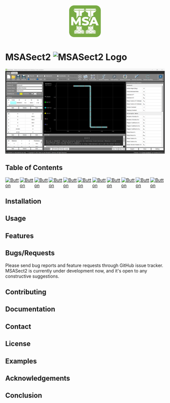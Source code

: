 <h1 align="center">  <img alt="MSASect2 Logo" width="100px" src="Msa_Sect2_170.png"> </h1>
<div align="center">
</div>

# MSASect2 <img src="MSASect2 Logo" alt="MSASect2 Logo" width="50">

<p align="center"> <img src="Screenshots/MainScreen1.png" width="600" alt="Image Description">
</p>

## Table of Contents
<div style="display: flex; justify-content: space-between; align-items: center;">
  <div>
    <a href="#installation">
      <img src="https://img.shields.io/badge/Installation-blue" alt="Button">
    </a>
  </div>
  <div>
    <a href="#usage">
      <img src="https://img.shields.io/badge/Usage-green" alt="Button">
    </a>
  </div>
  <div>
    <a href="#features">
      <img src="https://img.shields.io/badge/Features-yellow" alt="Button">
    </a>
  </div>
  <div>
    <a href="#bugsrequests">
      <img src="https://img.shields.io/badge/Bugs%2FRequests-red" alt="Button">
    </a>
  </div>
  <div>
    <a href="#contributing">
      <img src="https://img.shields.io/badge/Contributing-orange" alt="Button">
    </a>
  </div>
  <div>
    <a href="#documentation">
      <img src="https://img.shields.io/badge/Documentation-lightgrey" alt="Button">
    </a>
  </div>
  <div>
    <a href="#contact">
      <img src="https://img.shields.io/badge/Contact-lightblue" alt="Button">
    </a>
  </div>
  <div>
    <a href="#license">
      <img src="https://img.shields.io/badge/License-black" alt="Button">
    </a>
  </div>
  <div>
    <a href="#examples">
      <img src="https://img.shields.io/badge/Examples-purple" alt="Button">
    </a>
  </div>
  <div>
    <a href="#acknowledgements">
      <img src="https://img.shields.io/badge/Acknowledgements-pink" alt="Button">
    </a>
  </div>
  <div>
    <a href="#conclusion">
      <img src="https://img.shields.io/badge/Conclusion-grey" alt="Button">
    </a>
  </div>
</div>

## Installation
<!-- Installation instructions go here -->

## Usage
<!-- Usage instructions go here -->

## Features
<!-- Features description goes here -->

## Bugs/Requests
Please send bug reports and feature requests through GitHub issue tracker. MSASect2 is currently under development now, and it's open to any constructive suggestions.

## Contributing
<!-- Guidelines for contributing go here -->

## Documentation
<!-- Documentation links go here -->

## Contact
<!-- Contact information goes here -->

## License
<!-- License information goes here -->

## Examples
<!-- Examples go here -->

## Acknowledgements
<!-- Acknowledgements go here -->

## Conclusion
<!-- Conclusion goes here -->

